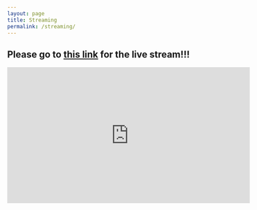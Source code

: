 ```yaml
---
layout: page
title: Streaming
permalink: /streaming/
---
```


## Please go to [this link](https://www.youtube.com/watch?v=VhD2UKaGcWo) for the live stream!!!


<iframe width="560" height="315" src="https://www.youtube.com/embed/VhD2UKaGcWo" frameborder="0" allow="accelerometer; autoplay; encrypted-media; gyroscope; picture-in-picture" allowfullscreen></iframe>
